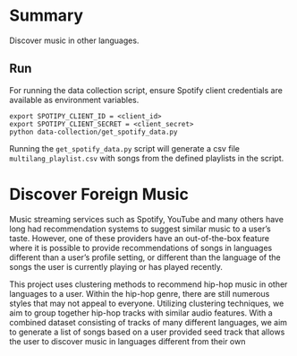 # Summary
Discover music in other languages.


## Run

For running the data collection script, ensure Spotify client credentials are available as environment variables.

```
export SPOTIPY_CLIENT_ID = <client_id>
export SPOTIPY_CLIENT_SECRET = <client_secret>
python data-collection/get_spotify_data.py
```


Running the `get_spotify_data.py` script will generate a csv file `multilang_playlist.csv` with songs from the defined playlists in the script.


# Discover Foreign Music
Music streaming services such as Spotify, YouTube and many others have long had recommendation systems to suggest similar music to a user’s taste. However, one of these providers have an out-of-the-box feature where it is possible to provide recommendations of songs in languages different than a user’s profile setting, or different than the language of the songs the user is currently playing or has played recently.

This project uses clustering methods to recommend hip-hop music in other languages to a user. Within the hip-hop genre, there are still numerous styles that may not appeal to everyone. Utilizing clustering techniques, we aim to group together hip-hop tracks with similar audio features. With a combined dataset consisting of tracks of many different languages, we aim to generate a list of songs based on a user provided seed track that allows the user to discover music in languages different from their own
